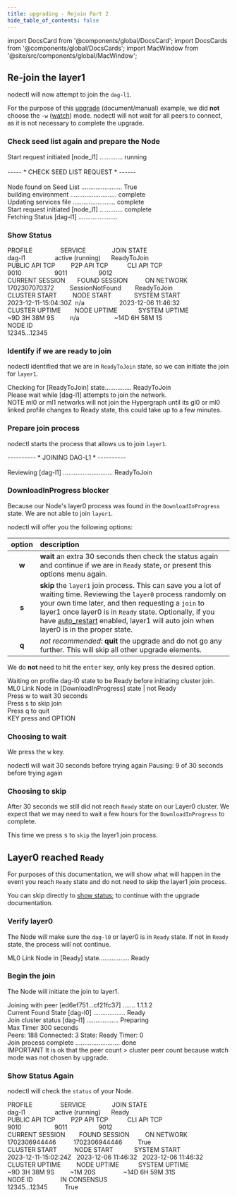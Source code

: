 ```yaml
---
title: upgrading - Rejoin Part 2
hide_table_of_contents: false
---
```

<intro-end />

import DocsCard from '@components/global/DocsCard';
import DocsCards from '@components/global/DocsCards';
import MacWindow from '@site/src/components/global/MacWindow';

<head>
  <title>Constellation Network Automation with nodectl</title>
  <meta
    name="description"
    content="Constellation Network Automation - Upgrade Tessellation with nodectl"
  />
</head>

## Re-join the layer1

nodectl will now attempt to join the `dag-l1`.  

For the purpose of this [upgrade](/validate/automated/nodectlCommands#upgrade) (document/manual) example, we did **not** choose the `-w` ([watch](/validate/automated/nodectlCommands#upgrade)) mode.  nodectl will not wait for all peers to connect, as it is not necessary to complete the upgrade.

### Check seed list again and prepare the Node

<MacWindow>
Start request initiated [node_l1] ............. running <br />
<br />
----- * CHECK SEED LIST REQUEST * ------<br />
<br />
Node found on Seed List ....................... True<br />
building environment .......................... complete <br />
Updating services file ........................ complete <br />
Start request initiated [node_l1] ............. complete  <br />  
Fetching Status [dag-l1] ...................... <br />                         
</MacWindow>

### Show Status

<MacWindow>
PROFILE&nbsp;&nbsp;&nbsp;&nbsp;&nbsp;&nbsp;&nbsp;&nbsp;&nbsp;&nbsp;&nbsp;&nbsp;&nbsp;&nbsp;&nbsp;&nbsp;SERVICE&nbsp;&nbsp;&nbsp;&nbsp;&nbsp;&nbsp;&nbsp;&nbsp;&nbsp;&nbsp;&nbsp;&nbsp;&nbsp;&nbsp;&nbsp;JOIN STATE<br />
dag-l1&nbsp;&nbsp;&nbsp;&nbsp;&nbsp;&nbsp;&nbsp;&nbsp;&nbsp;&nbsp;&nbsp;&nbsp;&nbsp;&nbsp;&nbsp;&nbsp;&nbsp;active (running)&nbsp;&nbsp;&nbsp;&nbsp;&nbsp;&nbsp;ReadyToJoin<br /> 
PUBLIC API TCP&nbsp;&nbsp;&nbsp;&nbsp;&nbsp;&nbsp;&nbsp;&nbsp;&nbsp;P2P API TCP&nbsp;&nbsp;&nbsp;&nbsp;&nbsp;&nbsp;&nbsp;&nbsp;&nbsp;&nbsp;&nbsp;CLI API TCP<br />    
9010&nbsp;&nbsp;&nbsp;&nbsp;&nbsp;&nbsp;&nbsp;&nbsp;&nbsp;&nbsp;&nbsp;&nbsp;&nbsp;&nbsp;&nbsp;&nbsp;&nbsp;&nbsp;&nbsp;9011&nbsp;&nbsp;&nbsp;&nbsp;&nbsp;&nbsp;&nbsp;&nbsp;&nbsp;&nbsp;&nbsp;&nbsp;&nbsp;&nbsp;&nbsp;&nbsp;&nbsp;&nbsp;9012<br /> 
CURRENT SESSION&nbsp;&nbsp;&nbsp;&nbsp;&nbsp;&nbsp;&nbsp;FOUND SESSION&nbsp;&nbsp;&nbsp;&nbsp;&nbsp;&nbsp;&nbsp;&nbsp;&nbsp;&nbsp;ON NETWORK  <br /> 
1702307070372&nbsp;&nbsp;&nbsp;&nbsp;&nbsp;&nbsp;&nbsp;&nbsp;&nbsp;SessionNotFound&nbsp;&nbsp;&nbsp;&nbsp;&nbsp;&nbsp;&nbsp;&nbsp;ReadyToJoin<br /> 
CLUSTER START&nbsp;&nbsp;&nbsp;&nbsp;&nbsp;&nbsp;&nbsp;&nbsp;&nbsp;NODE START&nbsp;&nbsp;&nbsp;&nbsp;&nbsp;&nbsp;&nbsp;&nbsp;&nbsp;&nbsp;&nbsp;&nbsp;&nbsp;SYSTEM START<br /> 
2023-12-11-15:04:30Z&nbsp;&nbsp;n/a&nbsp;&nbsp;&nbsp;&nbsp;&nbsp;&nbsp;&nbsp;&nbsp;&nbsp;&nbsp;&nbsp;&nbsp;&nbsp;&nbsp;&nbsp;&nbsp;&nbsp;&nbsp;&nbsp;&nbsp;2023-12-06 11:46:32<br /> 
CLUSTER UPTIME&nbsp;&nbsp;&nbsp;&nbsp;&nbsp;&nbsp;&nbsp;&nbsp;NODE UPTIME&nbsp;&nbsp;&nbsp;&nbsp;&nbsp;&nbsp;&nbsp;&nbsp;&nbsp;&nbsp;&nbsp;&nbsp;SYSTEM UPTIME<br />
~9D 3H 38M 9S&nbsp;&nbsp;&nbsp;&nbsp;&nbsp;&nbsp;&nbsp;&nbsp;&nbsp;n/a&nbsp;&nbsp;&nbsp;&nbsp;&nbsp;&nbsp;&nbsp;&nbsp;&nbsp;&nbsp;&nbsp;&nbsp;&nbsp;&nbsp;&nbsp;&nbsp;&nbsp;&nbsp;&nbsp;&nbsp;~14D 6H 58M 1S<br /> 
NODE ID<br />  
12345...12345 
</MacWindow>

### Identify if we are ready to join

nodectl identified that we are in `ReadyToJoin` state, so we can initiate the join for `layer1`.

<MacWindow>
Checking for [ReadyToJoin] state............... ReadyToJoin<br />
Please wait while [dag-l1] attempts to join the network.<br />
NOTE  ml0 or ml1 networks will not join the Hypergraph until its gl0 or ml0 linked profile changes to Ready state, this could take up to a few minutes.<br />
</MacWindow>

### Prepare join process

nodectl starts the process that allows us to join `layer1`.

<MacWindow>
 ---------- * JOINING DAG-L1 * ----------<br />
<br />
Reviewing [dag-l1] ............................ ReadyToJoin<br />
</MacWindow>

### DownloadInProgress blocker
Because our Node's layer0 process was found in the `DownloadInProgress` state.  We are not able to join `layer1`.

nodectl will offer you the following options:

| option | description |
| :------: | :---------- |
| **w** | **wait** an extra 30 seconds then check the status again and continue if we are in `Ready` state, or present this options menu again.
| **s** | **skip** the `layer1` join process.  This can save you a lot of waiting time.  Reviewing the `layer0` process randomly on your own time later, and then requesting a `join` to layer1 once layer0 is in `Ready` state.  Optionally, if you have [auto_restart](../nodectlAutorestart.md) enabled, layer1 will auto join when layer0 is in the proper state. |
| **q** | *not recommended:* **quit** the upgrade and do not go any further.  This will skip all other upgrade elements. |

We do **not** need to hit the <kbd>enter</kbd> key, only key press the desired option.

<MacWindow>
Waiting on profile dag-l0 state to be Ready before initiating cluster join.<br />
ML0 Link Node in [DownloadInProgress] state | not Ready<br /> 
Press w to wait 30 seconds<br />
Press s to skip join<br />
Press q to quit<br />
KEY press and OPTION<br />
</MacWindow>

### Choosing to wait

We press the <kbd>w</kbd> key.

nodectl will wait 30 seconds before trying again
<MacWindow>
 Pausing: 9 of 30 seconds before trying again<br />
</MacWindow>

### Choosing to skip

After 30 seconds we still did not reach `Ready` state on our Layer0 cluster.  We expect that we may need to wait a few hours for the `DownloadInProgress` to complete.  

This time we press <kbd>s</kbd> to `skip` the layer1 join process.

## Layer0 reached `Ready`

For purposes of this documentation, we will show what will happen in the event you reach `Ready` state and do not need to skip the layer1 join process.

You can skip directly to [show status](#show-status-again); to continue with the upgrade documentation.  

### Verify layer0

The Node will make sure the `dag-l0` or layer0 is in `Ready` state.  If not in `Ready` state, the process will not continue.

<MacWindow>
ML0 Link Node in [Ready] state................. Ready<br />
</MacWindow>

### Begin the join

The Node will initiate the join to layer1.

<MacWindow>
Joining with peer [ed6ef751...cf21fc37] ....... 1.1.1.2<br />
Current Found State [dag-l0] .................. Ready<br />
Join cluster status [dag-l1] .................. Preparing<br />
Max Timer  300 seconds<br />
Peers: 188 Connected: 3 State: Ready Timer: 0<br />
Join process complete ......................... done <br />
IMPORTANT  It is ok that the peer count &gt; cluster peer count because watch mode was not chosen by upgrade.<br />
</MacWindow>

### Show Status Again

nodectl will check the `status` of your Node.

<MacWindow>
PROFILE&nbsp;&nbsp;&nbsp;&nbsp;&nbsp;&nbsp;&nbsp;&nbsp;&nbsp;&nbsp;&nbsp;&nbsp;&nbsp;&nbsp;&nbsp;&nbsp;SERVICE&nbsp;&nbsp;&nbsp;&nbsp;&nbsp;&nbsp;&nbsp;&nbsp;&nbsp;&nbsp;&nbsp;&nbsp;&nbsp;&nbsp;&nbsp;JOIN STATE<br />
dag-l1&nbsp;&nbsp;&nbsp;&nbsp;&nbsp;&nbsp;&nbsp;&nbsp;&nbsp;&nbsp;&nbsp;&nbsp;&nbsp;&nbsp;&nbsp;&nbsp;&nbsp;active (running)&nbsp;&nbsp;&nbsp;&nbsp;&nbsp;&nbsp;Ready<br /> 
PUBLIC API TCP&nbsp;&nbsp;&nbsp;&nbsp;&nbsp;&nbsp;&nbsp;&nbsp;&nbsp;P2P API TCP&nbsp;&nbsp;&nbsp;&nbsp;&nbsp;&nbsp;&nbsp;&nbsp;&nbsp;&nbsp;&nbsp;CLI API TCP<br />    
9010&nbsp;&nbsp;&nbsp;&nbsp;&nbsp;&nbsp;&nbsp;&nbsp;&nbsp;&nbsp;&nbsp;&nbsp;&nbsp;&nbsp;&nbsp;&nbsp;&nbsp;&nbsp;&nbsp;9011&nbsp;&nbsp;&nbsp;&nbsp;&nbsp;&nbsp;&nbsp;&nbsp;&nbsp;&nbsp;&nbsp;&nbsp;&nbsp;&nbsp;&nbsp;&nbsp;&nbsp;&nbsp;9012<br /> 
CURRENT SESSION&nbsp;&nbsp;&nbsp;&nbsp;&nbsp;&nbsp;&nbsp;&nbsp;FOUND SESSION&nbsp;&nbsp;&nbsp;&nbsp;&nbsp;&nbsp;&nbsp;&nbsp;&nbsp;ON NETWORK  <br /> 
1702306944446&nbsp;&nbsp;&nbsp;&nbsp;&nbsp;&nbsp;&nbsp;&nbsp;&nbsp;&nbsp;1702306944446&nbsp;&nbsp;&nbsp;&nbsp;&nbsp;&nbsp;&nbsp;&nbsp;&nbsp;True<br /> 
CLUSTER START&nbsp;&nbsp;&nbsp;&nbsp;&nbsp;&nbsp;&nbsp;&nbsp;&nbsp;&nbsp;NODE START&nbsp;&nbsp;&nbsp;&nbsp;&nbsp;&nbsp;&nbsp;&nbsp;&nbsp;&nbsp;&nbsp;&nbsp;SYSTEM START<br /> 
2023-12-11-15:02:24Z&nbsp;&nbsp;&nbsp;2023-12-06 11:46:32&nbsp;&nbsp;&nbsp;2023-12-06 11:46:32 <br /> 
CLUSTER UPTIME&nbsp;&nbsp;&nbsp;&nbsp;&nbsp;&nbsp;&nbsp;&nbsp;&nbsp;NODE UPTIME&nbsp;&nbsp;&nbsp;&nbsp;&nbsp;&nbsp;&nbsp;&nbsp;&nbsp;&nbsp;&nbsp;SYSTEM UPTIME<br />
~9D 3H 38M 9S&nbsp;&nbsp;&nbsp;&nbsp;&nbsp;&nbsp;&nbsp;&nbsp;&nbsp;~1M 20S&nbsp;&nbsp;&nbsp;&nbsp;&nbsp;&nbsp;&nbsp;&nbsp;&nbsp;&nbsp;&nbsp;&nbsp;&nbsp;&nbsp;&nbsp;&nbsp;~14D 6H 59M 31S<br /> 
NODE ID&nbsp;&nbsp;&nbsp;&nbsp;&nbsp;&nbsp;&nbsp;&nbsp;&nbsp;&nbsp;&nbsp;&nbsp;&nbsp;&nbsp;&nbsp;&nbsp;IN CONSENSUS&nbsp;&nbsp;&nbsp;&nbsp;&nbsp;&nbsp;&nbsp;&nbsp;<br />  
12345...12345&nbsp;&nbsp;&nbsp;&nbsp;&nbsp;&nbsp;&nbsp;&nbsp;&nbsp;&nbsp;True&nbsp;&nbsp;&nbsp;&nbsp;&nbsp;&nbsp;&nbsp;&nbsp;<br /> 
</MacWindow>